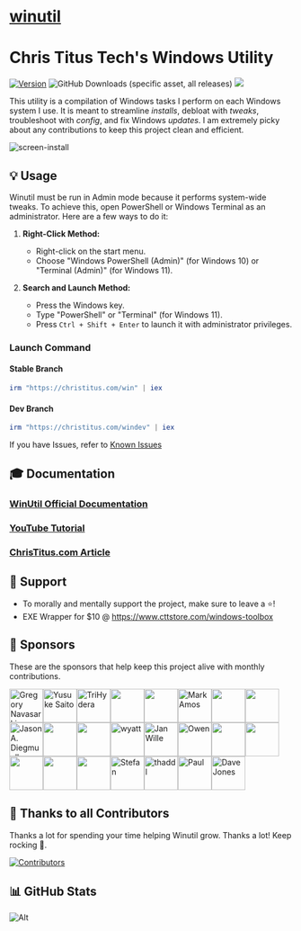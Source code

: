 # [winutil](https://github.com/ChrisTitusTech/winutil)

# Chris Titus Tech's Windows Utility

[![Version](https://img.shields.io/github/v/release/ChrisTitusTech/winutil?color=%230567ff&label=Latest%20Release&style=for-the-badge)](https://github.com/ChrisTitusTech/winutil/releases/latest)
![GitHub Downloads (specific asset, all releases)](https://img.shields.io/github/downloads/ChrisTitusTech/winutil/winutil.ps1?label=Total%20Downloads&style=for-the-badge)
[![](https://dcbadge.limes.pink/api/server/https://discord.gg/RUbZUZyByQ?theme=default-inverted&style=for-the-badge)](https://discord.gg/RUbZUZyByQ)

This utility is a compilation of Windows tasks I perform on each Windows system I use. It is meant to streamline *installs*, debloat with *tweaks*, troubleshoot with *config*, and fix Windows *updates*. I am extremely picky about any contributions to keep this project clean and efficient.

![screen-install](./docs/assets/Title-Screen.png)

## 💡 Usage

Winutil must be run in Admin mode because it performs system-wide tweaks. To achieve this, open PowerShell or Windows Terminal as an administrator. Here are a few ways to do it:

1. **Right-Click Method:**
   - Right-click on the start menu.
   - Choose "Windows PowerShell (Admin)" (for Windows 10) or "Terminal (Admin)" (for Windows 11).

2. **Search and Launch Method:**
   - Press the Windows key.
   - Type "PowerShell" or "Terminal" (for Windows 11).
   - Press `Ctrl + Shift + Enter` to launch it with administrator privileges.


### Launch Command

#### Stable Branch

```ps1
irm "https://christitus.com/win" | iex
```
#### Dev Branch

```ps1
irm "https://christitus.com/windev" | iex
```

If you have Issues, refer to [Known Issues](https://christitustech.github.io/winutil/KnownIssues/)

## 🎓 Documentation

### [WinUtil Official Documentation](https://christitustech.github.io/winutil/)

### [YouTube Tutorial](https://www.youtube.com/watch?v=6UQZ5oQg8XA)

### [ChrisTitus.com Article](https://christitus.com/windows-tool/)


## 💖 Support
- To morally and mentally support the project, make sure to leave a ⭐️!
- EXE Wrapper for $10 @ https://www.cttstore.com/windows-toolbox

## 💖 Sponsors

These are the sponsors that help keep this project alive with monthly contributions.

<!-- sponsors --><a href="https://github.com/GregoryNavasarkian"><img src="https://github.com/GregoryNavasarkian.png" width="60px" alt="Gregory Navasarkian" /></a><a href="https://github.com/ysaito8015"><img src="https://github.com/ysaito8015.png" width="60px" alt="Yusuke Saito" /></a><a href="https://github.com/TriHydera"><img src="https://github.com/TriHydera.png" width="60px" alt="TriHydera" /></a><a href="https://github.com/jozozovko"><img src="https://github.com/jozozovko.png" width="60px" alt="" /></a><a href="https://github.com/DelDongo"><img src="https://github.com/DelDongo.png" width="60px" alt="" /></a><a href="https://github.com/markamos"><img src="https://github.com/markamos.png" width="60px" alt="Mark Amos" /></a><a href="https://github.com/dwelfusius"><img src="https://github.com/dwelfusius.png" width="60px" alt="" /></a><a href="https://github.com/mews-se"><img src="https://github.com/mews-se.png" width="60px" alt="" /></a><a href="https://github.com/jdiegmueller"><img src="https://github.com/jdiegmueller.png" width="60px" alt="Jason A. Diegmueller" /></a><a href="https://github.com/AlanTristar"><img src="https://github.com/AlanTristar.png" width="60px" alt="" /></a><a href="https://github.com/JennJones89"><img src="https://github.com/JennJones89.png" width="60px" alt="" /></a><a href="https://github.com/zepled112"><img src="https://github.com/zepled112.png" width="60px" alt="wyatt" /></a><a href="https://github.com/Cube707"><img src="https://github.com/Cube707.png" width="60px" alt="Jan Wille" /></a><a href="https://github.com/Owen-3456"><img src="https://github.com/Owen-3456.png" width="60px" alt="Owen" /></a><a href="https://github.com/altugtekiner"><img src="https://github.com/altugtekiner.png" width="60px" alt="" /></a><a href="https://github.com/getsmor"><img src="https://github.com/getsmor.png" width="60px" alt="" /></a><a href="https://github.com/robertsandrock"><img src="https://github.com/robertsandrock.png" width="60px" alt="" /></a><a href="https://github.com/jeffnesbit"><img src="https://github.com/jeffnesbit.png" width="60px" alt="" /></a><a href="https://github.com/mmomega"><img src="https://github.com/mmomega.png" width="60px" alt="" /></a><a href="https://github.com/KenichiQaz"><img src="https://github.com/KenichiQaz.png" width="60px" alt="Stefan" /></a><a href="https://github.com/thaddl"><img src="https://github.com/thaddl.png" width="60px" alt="thaddl" /></a><a href="https://github.com/paulsheets"><img src="https://github.com/paulsheets.png" width="60px" alt="Paul" /></a><a href="https://github.com/djones369"><img src="https://github.com/djones369.png" width="60px" alt="Dave Jones" /></a><!-- sponsors -->

## 🏅 Thanks to all Contributors
Thanks a lot for spending your time helping Winutil grow. Thanks a lot! Keep rocking 🍻.

[![Contributors](https://contrib.rocks/image?repo=ChrisTitusTech/winutil)](https://github.com/ChrisTitusTech/winutil/graphs/contributors)

## 📊 GitHub Stats

![Alt](https://repobeats.axiom.co/api/embed/aad37eec9114c507f109d34ff8d38a59adc9503f.svg "Repobeats analytics image")
